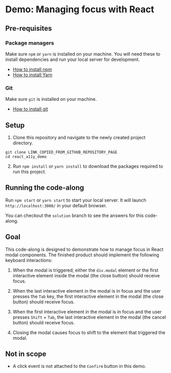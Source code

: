 # Demo: Managing focus with React

## Pre-requisites
### Package managers
Make sure `npm` or `yarn` is installed on your machine. You will need these to install dependencies and run your local server for development.
   - [How to install npm](https://www.npmjs.com/get-npm)
   - [How to install Yarn](https://yarnpkg.com/lang/en/docs/install/#mac-stable)

### Git
Make sure `git` is installed on your machine.
   - [How to install git](https://git-scm.com/book/en/v2/Getting-Started-Installing-Git)

## Setup
1. Clone this repository and navigate to the newly created project directory.

```
git clone LINK_COPIED_FROM_GITHUB_REPOSITORY_PAGE
cd react_a11y_demo
```

2. Run `npm install` or `yarn install` to download the packages required to run this project.

## Running the code-along
Run `npm start` or `yarn start` to start your local server. It will launch `http://localhost:3000/` in your default browser.

You can checkout the `solution` branch to see the answers for this code-along. 

## Goal
This code-along is designed to demonstrate how to manage focus in React modal components. The finished product should implement the following keyboard interactions:

1. When the modal is triggered, either the `div.modal` element or the first interactive element inside the modal (the close button) should receive focus.

2. When the last interactive element in the modal is in focus and the user presses the `Tab` key, the first interactive element in the modal (the close button) should receive focus.

3. When the first interactive element in the modal is in focus and the user presses `Shift` + `Tab`, the last interactive element in the modal (the cancel button) should receive focus.

4. Closing the modal causes focus to shift to the element that triggered the modal.

## Not in scope
- A click event is not attached to the `Confirm` button in this demo.


